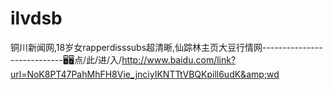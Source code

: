 # ilvdsb
铜川新闻网,18岁女rapperdisssubs超清晰,仙踪林主页大豆行情网----------------------------🖥🖥点/此/进/入/http://www.baidu.com/link?url=NoK8PT47PahMhFH8Vie_jnciyIKNTTtVBQKpill6udK&amp;wd
